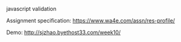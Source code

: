 javascript validation

Assignment specification: https://www.wa4e.com/assn/res-profile/

Demo: http://sjzhao.byethost33.com/week10/
